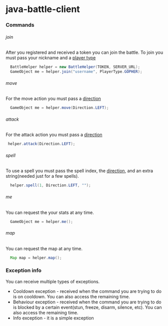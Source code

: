 # java-battle-client

### Commands
###### join
After you registered and received a token you can join the battle. To join you must pass your nickname and a [player type](https://github.com/coduno/java-battle-client/blob/master/src/main/java/model/PlayerType.java)

```java
  BattleHelper helper = new BattleHelper(TOKEN, SERVER_URL);
  GameObject me = helper.join("username", PlayerType.GOPHER);
```
###### move
For the move action you must pass a [direction](https://github.com/coduno/java-battle-client/blob/master/src/main/java/model/Direction.java)

```java
  GameObject me = helper.move(Direction.LEFT);
```
###### attack
For the attack action you must pass a [direction](https://github.com/coduno/java-battle-client/blob/master/src/main/java/model/Direction.java)

```java
 helper.attack(Direction.LEFT);
```
###### spell
To use a spell you must pass the spell index, the  [direction](https://github.com/coduno/java-battle-client/blob/master/src/main/java/model/Direction.java), and an extra string(needed just for a few spells).

```java
  helper.spell(1, Direction.LEFT, "");
```

###### me
You can request the your stats at any time.
```java
  GameObject me = helper.me();
```

###### map
You can request the map at any time.
```java
  Map map = helper.map();
```
### Exception info
You can receive multiple types of exceptions.
* Cooldown exception - received when the command you are trying to do is on cooldown. You can also access the remaining time.
* Behaviour exception - received when the command you are trying to do is blocked by a certain event(stun, freeze, disarm, silence, etc). You can also access the remaining time.
* Info exception - it is a simple exception

